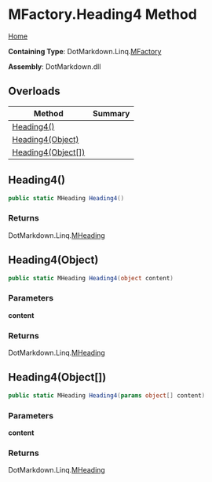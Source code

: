 <a name="_top"></a>

# MFactory\.Heading4 Method

[Home](../../../../README.md#_top)

**Containing Type**: DotMarkdown\.Linq\.[MFactory](../README.md#_top)

**Assembly**: DotMarkdown\.dll

## Overloads

| Method | Summary |
| ------ | ------- |
| [Heading4()](#DotMarkdown_Linq_MFactory_Heading4) | |
| [Heading4(Object)](#DotMarkdown_Linq_MFactory_Heading4_System_Object_) | |
| [Heading4(Object\[\])](#DotMarkdown_Linq_MFactory_Heading4_System_Object___) | |

## Heading4\(\) <a name="DotMarkdown_Linq_MFactory_Heading4"></a>

```csharp
public static MHeading Heading4()
```

### Returns

DotMarkdown\.Linq\.[MHeading](../../MHeading/README.md#_top)

## Heading4\(Object\) <a name="DotMarkdown_Linq_MFactory_Heading4_System_Object_"></a>

```csharp
public static MHeading Heading4(object content)
```

### Parameters

**content**

### Returns

DotMarkdown\.Linq\.[MHeading](../../MHeading/README.md#_top)

## Heading4\(Object\[\]\) <a name="DotMarkdown_Linq_MFactory_Heading4_System_Object___"></a>

```csharp
public static MHeading Heading4(params object[] content)
```

### Parameters

**content**

### Returns

DotMarkdown\.Linq\.[MHeading](../../MHeading/README.md#_top)

